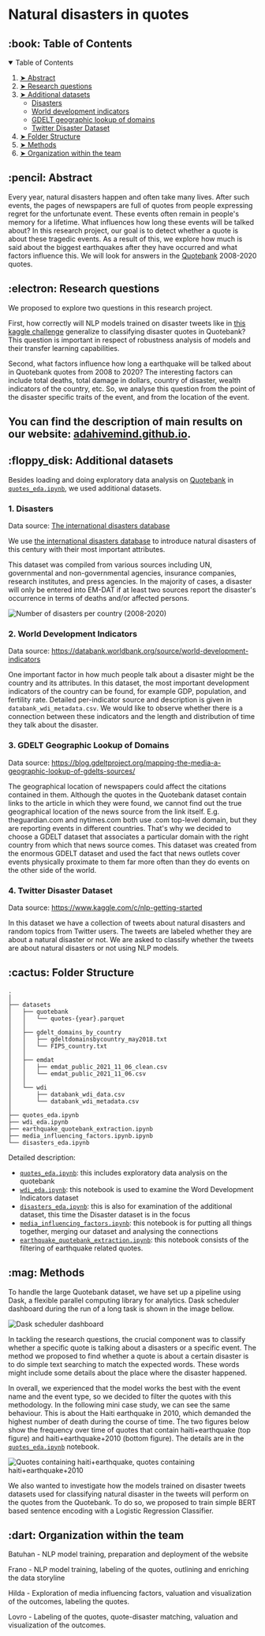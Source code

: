 # Natural disasters in quotes

<!-- TABLE OF CONTENTS -->
<h2 id="table-of-contents"> :book: Table of Contents</h2>

<details open="open">
  <summary>Table of Contents</summary>
  <ol>
    <li><a href="#abstract"> ➤ Abstract</a></li>
    <li><a href="#research-questions"> ➤ Research questions</a></li>
    <li><a href="#additional-datasets"> ➤ Additional datasets</a>
        <ul>
            <!-- <li><a href="#additional-datasets-speaker-attributes">Speaker attributes</a></li> -->
            <li><a href="#additional-datasets-disasters">Disasters</a></li>
            <li><a href="#additional-datasets-wdi">World development indicators</a></li>
            <li><a href="#additional-datasets-gdelt">GDELT geographic lookup of domains</a></li>
            <li><a href="#additional-datasets-twitter">Twitter Disaster Dataset</a></li>
        </ul>  
    </li>
    <li><a href="#folder-structure"> ➤ Folder Structure</a></li>
    <li><a href="#methods"> ➤ Methods</a></li>
    <!--<li><a href="#timeline"> ➤ Proposed timeline</a></li>-->
    <li><a href="#organization"> ➤ Organization within the team</a></li>
    <!--<li><a href="#questions-for-tas"> ➤ Questions for TAs</a></li>-->
  </ol>
</details>

<!-- ABSTRACT -->
<h2 id="abstract"> :pencil: Abstract</h2>

Every year, natural disasters happen and often take many lives. After such events, the pages of newspapers are full of quotes from people expressing regret for the unfortunate event. These events often remain in people's memory for a lifetime. What influences how long these events will be talked about? In this research project, our goal is to detect whether a quote is about these tragedic events. As a result of this, we explore how much is said about the biggest earthquakes after they have occurred and what factors influence this. We will look for answers in the [Quotebank](https://github.com/epfl-dlab/Quotebank) 2008-2020 quotes. <!-- on disasters. taken from the [international disasters database](https://public.emdat.be/data) combined with world development indicators from the [World Data Bank](https://databank.worldbank.org/source/world-development-indicators). -->


<h2 id="research-questions"> :electron: Research questions</h2>
<!-- Research Questions: A list of research questions you would like to address during the project. -->

We proposed to explore two questions in this research project.

First, how correctly will NLP models trained on disaster tweets like in [this kaggle challenge](https://www.kaggle.com/c/nlp-getting-started/overview) generalize to classifying disaster quotes in Quotebank? This question is important in respect of robustness analysis of models and their transfer learning capabilities.

Second, what factors influence how long a earthquake will be talked about in Quotebank quotes from 2008 to 2020? The interesting factors can include total deaths, total damage in dollars, country of disaster, wealth indicators of the country, etc. So, we analyse this question from the point of the disaster specific traits of the event, and from the location of the event.

## You can find the description of main results on our website: [adahivemind.github.io](https://adahivemind.github.io/).

<!-- Given that a comprehensive analysis of these research questions might be challenging, we discard other related and interesting questions like "what is the sentiment towards different disasters and why" and "how does the country of the speaker affect which disasters he is talking about". -->

<!-- ADDITIONAL DATASETS -->
<h2 id="additional-datasets"> :floppy_disk: Additional datasets</h2>

Besides loading and doing exploratory data analysis on [Quotebank](https://github.com/epfl-dlab/Quotebank) in [`quotes_eda.ipynb`](quotes_eda.ipynb), we used additional datasets. 
<!-- 
- [The international disasters database](https://public.emdat.be/data), loaded and analysed in [`disasters_eda.ipynb`](disasters_eda.ipynb)
- [World Data Bank](https://databank.worldbank.org/source/world-development-indicators), loaded and analysed in [`wdi_eda.ipynb`](wdi_eda.ipynb) -->

<!-- Besides these datasets, we use [GDELT Geographic Lookup of Domains](https://blog.gdeltproject.org/mapping-the-media-a-geographic-lookup-of-gdelts-sources/) and might use public disaster tweets datasets like the one in [this kaggle challenge](https://www.kaggle.com/c/nlp-getting-started/overview) to use them for disaster quotes classification, if the models prove to be of desired success. -->

<!-- ADDITIONAL DATASETS DISASTERS -->
<h3 id="additional-datasets-disasters"> 1. Disasters</h2>

Data source: [The international disasters database](https://public.emdat.be/data)

We use [the international disasters database](https://public.emdat.be/data) to introduce natural disasters of this century with their most important attributes.
<!-- , as we want to find the connection between the attributes of a disaster and the length (or distribution) of the time these disasters are talked about in quotes. -->
<!-- To enumerate the most important attributes introduced with this dataset, we get the disaster type, total deaths, total damage in dollars, country of disaster, the date, and the reconstruction cost. -->
<!-- There are also some disaster-type specific attributes like the magnitude of an earthquake on a Richter scale. -->

This dataset was compiled from various sources including UN, governmental and non-governmental agencies, insurance companies, research institutes, and press agencies. <!-- As there can be conflicting information and figures, CRED has established a method of ranking these sources according to their ability to provide trustworthy and complete data. --> In the majority of cases, a disaster will only be entered into EM-DAT if at least two sources report the disaster's occurrence in terms of deaths and/or affected persons.

<!--In the [`disasters_eda.ipynb`](disasters_eda.ipynb) notebook, we have loaded, pre-processed and cleaned, analyzed, and visualized the dataset.-->

<img src="./images/num_disasters_per_country.png" title="Number of disasters per country (2008-2020)" />

<!-- WORDL DEVELOPMENT INDICATORS -->
<h3 id="additional-datasets-wdi"> 2. World Development Indicators</h2>

Data source: https://databank.worldbank.org/source/world-development-indicators

<!-- To supplement the disaster dataset, we have selected 55 different world development indicators from the [World Data Bank](https://databank.worldbank.org/source/world-development-indicators). We took the per-year data from the year 2000 to the year 2020 and for all available countries. Detailed indicator description is given in the metadata csv file `databank_wdi_metadata.csv`, including the source, unit of measure, periodicity, aggregation method, statistical concept and methodology, development relevance, and limitations. Raw data is saved in `databank_wdi_data.csv`, with the preprocessed dataset created in this notebook saved in `databank_wdi_data_clean.csv`. -->

One important factor in how much people talk about a disaster might be the country and its attributes. In this dataset, the most important development indicators of the country can be found, for example GDP, population, and fertility rate. Detailed per-indicator source and description is given in `databank_wdi_metadata.csv`. We would like to observe whether there is a connection between these indicators and the length and distribution of time they talk about the disaster.

<!--In the [`wdi_eda.ipynb`](wdi_eda.ipynb) notebook, we have loaded, pre-processed and cleaned, analyzed, and visualized the dataset.-->


<!-- WORLD DEVELOPMENT GDELT -->
<h3 id="additional-datasets-gdelt"> 3. GDELT Geographic Lookup of Domains</h2>

Data source: https://blog.gdeltproject.org/mapping-the-media-a-geographic-lookup-of-gdelts-sources/

The geographical location of newspapers could affect the citations contained in them. Although the quotes in the Quotebank dataset contain links to the article in which they were found, we cannot find out the true geographical location of the news source from the link itself. E.g. theguardian.com and nytimes.com both use .com top-level domain, but they are reporting events in different countries. That's why we decided to choose a GDELT dataset that associates a particular domain with the right country from which that news source comes. This dataset was created from the enormous GDELT dataset and used the fact that news outlets cover events physically proximate to them far more often than they do events on the other side of the world.

<h3 id="additional-datasets-twitter"> 4. Twitter Disaster Dataset</h2>

Data source: https://www.kaggle.com/c/nlp-getting-started

In this dataset we have a collection of tweets about natural disasters and random topics from Twitter users. The tweets are labeled whether they are about a natural disaster or not. We are asked to classify whether the tweets are about natural disasters or not using NLP models.

<!-- :paw_prints:-->
<!-- FOLDER STRUCTURE -->
<h2 id="folder-structure"> :cactus: Folder Structure</h2>

    .
    │
    ├── datasets
    │   ├── quotebank
    │   │   └── quotes-{year}.parquet
    │   │
    │   ├── gdelt_domains_by_country
    │   │   ├── gdeltdomainsbycountry_may2018.txt
    │   │   └── FIPS_country.txt
    │   │
    │   ├── emdat
    │   │   ├── emdat_public_2021_11_06_clean.csv
    │   │   └── emdat_public_2021_11_06.csv
    │   │
    │   └── wdi
    │       ├── databank_wdi_data.csv
    │       └── databank_wdi_metadata.csv
    │
    ├── quotes_eda.ipynb                                
    ├── wdi_eda.ipynb                                   
    ├── earthquake_quotebank_extraction.ipynb           
    ├── media_influencing_factors.ipynb.ipynb           
    └── disasters_eda.ipynb                             
    
    
Detailed description: 
- [`quotes_eda.ipynb`](quotes_eda.ipynb): this includes exploratory data analysis on the quotebank
- [`wdi_eda.ipynb`](wdi_eda.ipynb): this notebook is used to examine the Word Development Indicators dataset
- [`disasters_eda.ipynb`](disasters_eda.ipynb): this is also for examination of the additional dataset, this time the Disaster dataset is in the focus
- [`media_influencing_factors.ipynb`](media_influencing_factors.ipynb): this notebook is for putting all things together, merging our dataset and analysing the connections
- [`earthquake_quotebank_extraction.ipynb`](earthquake_quotebank_extraction.ipynb): this notebook consists of the filtering of earthquake related quotes.
 
<!-- METHODS -->
<h2 id="methods"> :mag: Methods</h2>

<!-- <h3> Dask </h3> -->

To handle the large Quotebank dataset, we have set up a pipeline using Dask, a flexible parallel computing library for analytics. Dask scheduler dashboard during the run of a long task is shown in the image bellow.

<img src="images/dask_scheduler_dashboard.jpeg" title="Dask scheduler dashboard" />

<!-- <h3> Answering the research questions </h3> -->

In tackling the research questions, the crucial component was to classify whether a specific quote is talking about a disasters or a specific event. The method we proposed to find whether a quote is about a certain disaster is to do simple text searching to match the expected words. These words might include some details about the place where the disaster happened. <!--Depending on the scalability of the method, we would perform the analysis on a subset of the disasters. Assuming that a number of disasters happen in places that usually do not receive much media attention (like Fukushima in world news), we could for example select these disasters and then search for quotes that mention these places, hoping for a good precision.-->

<!--To evaluate the precision of the proposed methods, we hand-labeled whether a sample of, for example, 100 quotes that were detected by the method are true positives or false positives.-->

In overall, we experienced that the model works the best with the event name and the event type, so we decided to filter the quotes with this methodology. In the following mini case study, we can see the same behaviour. This is about the Haiti earthquake in 2010, which demanded the highest number of death during the course of time. The two figures below show the frequency over time of quotes that contain haiti+earthquake (top figure) and haiti+earthquake+2010 (bottom figure). The details are in the [`quotes_eda.ipynb`](quotes_eda.ipynb) notebook.

<img src="images/haiti_case_study.jpeg" title="Quotes containing haiti+earthquake, quotes containing haiti+earthquake+2010 " />

We also wanted to investigate how the models trained on disaster tweets datasets used for classifying natural disaster in the tweets will perform on the quotes from the Quotebank. To do so, we proposed to train simple BERT based sentence encoding with a Logistic Regression Classifier.

<!-- PROPOSED TIMELINE -->
<!--<h2 id="timeline"> :calendar: Proposed timeline</h2>


Nov 26 (HW2 Deadline): Quote - disaster matching with simple text search and manual labeling of quotes

Dec 3: Disaster classification using pre-trained NLP models (an attempt at NLP transfer learning) and exploration of media influencing factors (total deaths, total damage in dollars, country of disaster etc.)

Dec 10:  Evaluation and visualization of the outcomes, implementation of potential improvements and notebook finalization

Dec 15: Preparation of the data storyline and the website

Dec 17: Proofreading, minor adjustments and submission (Everyone)-->


<!-- PROPOSED TIMELINE -->
<h2 id="organization"> :dart: Organization within the team</h2>

Batuhan - 
NLP model training, preparation and deployment of the website

Frano -
NLP model training, labeling of the quotes, outlining and enriching the data storyline

Hilda -
Exploration of media influencing factors, valuation and visualization of the outcomes, labeling the quotes. 

Lovro -
Labeling of the quotes, quote-disaster matching, valuation and visualization of the outcomes.

<!-- QUESTIONS FOR TAs -->
<!-- <h2 id="questions-for-tas"> :question: Questions for TAs (optional)</h2>

Add here any questions you have for us related to the proposed project. -->
